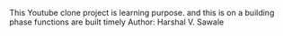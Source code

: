 This Youtube clone project is learning purpose. and this is on a building phase functions are built timely
Author: Harshal V. Sawale
